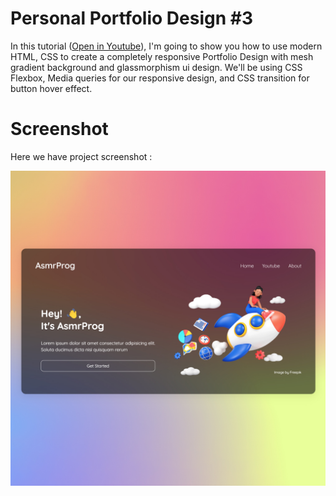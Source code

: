 # Personal Portfolio Design #3
In this tutorial ([Open in Youtube](https://youtu.be/Nk0kiq-hss0)), I'm going to show you how to use modern HTML, CSS to create a completely responsive Portfolio Design with mesh gradient background and glassmorphism ui design. We'll be using CSS Flexbox, Media queries for our responsive design, and CSS  transition for button hover effect.

# Screenshot
Here we have project screenshot :

![screenshot](screenshot.jpg)